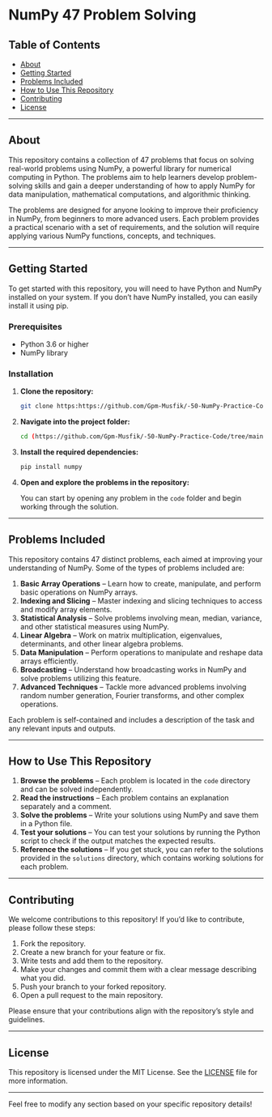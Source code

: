 

# NumPy 47 Problem Solving

## Table of Contents
- [About](#about)
- [Getting Started](#getting-started)
- [Problems Included](#problems-included)
- [How to Use This Repository](#how-to-use-this-repository)
- [Contributing](#contributing)
- [License](#license)

---

## About

This repository contains a collection of 47 problems that focus on solving real-world problems using NumPy, a powerful library for numerical computing in Python. The problems aim to help learners develop problem-solving skills and gain a deeper understanding of how to apply NumPy for data manipulation, mathematical computations, and algorithmic thinking.

The problems are designed for anyone looking to improve their proficiency in NumPy, from beginners to more advanced users. Each problem provides a practical scenario with a set of requirements, and the solution will require applying various NumPy functions, concepts, and techniques.

---

## Getting Started

To get started with this repository, you will need to have Python and NumPy installed on your system. If you don’t have NumPy installed, you can easily install it using pip.

### Prerequisites

- Python 3.6 or higher
- NumPy library

### Installation

1. **Clone the repository:**

   ```bash
   git clone https:https://github.com/Gpm-Musfik/-50-NumPy-Practice-Code
   ```

2. **Navigate into the project folder:**

   ```bash
   cd (https://github.com/Gpm-Musfik/-50-NumPy-Practice-Code/tree/main/Code)
   ```

3. **Install the required dependencies:**

   ```bash
   pip install numpy
   ```

4. **Open and explore the problems in the repository:**

   You can start by opening any problem in the `code` folder and begin working through the solution.

---

## Problems Included

This repository contains 47 distinct problems, each aimed at improving your understanding of NumPy. Some of the types of problems included are:

1. **Basic Array Operations** – Learn how to create, manipulate, and perform basic operations on NumPy arrays.
2. **Indexing and Slicing** – Master indexing and slicing techniques to access and modify array elements.
3. **Statistical Analysis** – Solve problems involving mean, median, variance, and other statistical measures using NumPy.
4. **Linear Algebra** – Work on matrix multiplication, eigenvalues, determinants, and other linear algebra problems.
5. **Data Manipulation** – Perform operations to manipulate and reshape data arrays efficiently.
6. **Broadcasting** – Understand how broadcasting works in NumPy and solve problems utilizing this feature.
7. **Advanced Techniques** – Tackle more advanced problems involving random number generation, Fourier transforms, and other complex operations.

Each problem is self-contained and includes a description of the task and any relevant inputs and outputs.

---

## How to Use This Repository

1. **Browse the problems** – Each problem is located in the `code` directory and can be solved independently.
2. **Read the instructions** – Each problem contains an explanation separately and a comment.
3. **Solve the problems** – Write your solutions using NumPy and save them in a Python file.
4. **Test your solutions** – You can test your solutions by running the Python script to check if the output matches the expected results.
5. **Reference the solutions** – If you get stuck, you can refer to the solutions provided in the `solutions` directory, which contains working solutions for each problem.

---

## Contributing

We welcome contributions to this repository! If you’d like to contribute, please follow these steps:

1. Fork the repository.
2. Create a new branch for your feature or fix.
3. Write tests and add them to the repository.
4. Make your changes and commit them with a clear message describing what you did.
5. Push your branch to your forked repository.
6. Open a pull request to the main repository.

Please ensure that your contributions align with the repository’s style and guidelines.

---

## License

This repository is licensed under the MIT License. See the [LICENSE](LICENSE) file for more information.

---

Feel free to modify any section based on your specific repository details!
